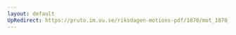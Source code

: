 ```yaml
---
layout: default
UpRedirect: https://pruto.im.uu.se/riksdagen-motions-pdf/1870/mot_1870__ak__23/mot_1870__ak__23-001.pdf
---
```

